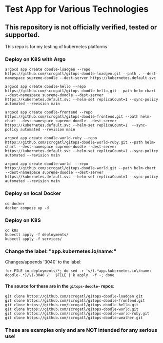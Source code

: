 # Test App for Various Technologies

## This repository is not officially verified, tested or supported. ##

This repo is for my testing of kubernetes platforms


### Deploy on K8S with Argo ###
```
argocd app create doodle-loadgen --repo https://github.com/scrogatl/gitops-doodle-loadgen.git --path . --dest-namespace supreme-doodle --dest-server https://kubernetes.default.svc 

argocd app create doodle-hello --repo https://github.com/scrogatl/gitops-doodle-hello.git --path helm-chart --dest-namespace supreme-doodle --dest-server https://kubernetes.default.svc --helm-set replicaCount=1 --sync-policy automated --revision main

argocd app create doodle-frontend --repo https://github.com/scrogatl/gitops-doodle-frontend.git --path helm-chart --dest-namespace supreme-doodle --dest-server https://kubernetes.default.svc --helm-set replicaCount=1  --sync-policy automated --revision main

argocd app create doodle-world-ruby --repo https://github.com/scrogatl/gitops-doodle-world-ruby.git --path helm-chart --dest-namespace supreme-doodle --dest-server https://kubernetes.default.svc --helm-set replicaCount=1 --sync-policy automated --revision main

argocd app create doodle-world  --repo https://github.com/scrogatl/gitops-doodle-world.git --path helm-chart --dest-namespace supreme-doodle --dest-server https://kubernetes.default.svc --helm-set replicaCount=1 --sync-policy automated --revision main
```

### Deploy on local Docker  ###
```
cd docker
docker compose up -d 
```

### Deploy on K8S
```
cd k8s
kubectl apply -f deployments/
kubectl apply -f services/

```


### Change the label: "app.kubernetes.io/name:"


Changes/appends '3040' to the label:

```
for FILE in deployments/*; do sed -r 's/(.*app.kubernetes.io\/name: doodle-.*)/\1-3040 /'  $FILE | k apply  -f -; done

```

#### The source for these are in the ```gitops-doodle-``` repos: 

```
git clone https://github.com/scrogatl/gitops-doodle-loadgen.git
git clone https://github.com/scrogatl/gitops-doodle-frontend.git
git clone https://github.com/scrogatl/gitops-doodle-hello.git
git clone https://github.com/scrogatl/gitops-doodle-world.git
git clone https://github.com/scrogatl/gitops-doodle-world-ruby.git
git clone https://github.com/scrogatl/gitops-doodle-weather.git
```



### These are examples only and are NOT intended for any serious use! ###

